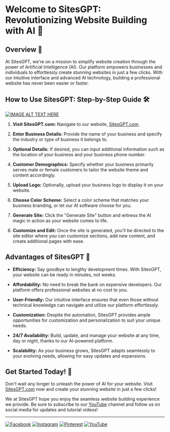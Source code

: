 # Welcome to SitesGPT: Revolutionizing Website Building with AI 🤖


## Overview 🚀

At SitesGPT, we're on a mission to simplify website creation through the power of Artificial Intelligence (AI). Our platform empowers businesses and individuals to effortlessly create stunning websites in just a few clicks. With our intuitive interface and advanced AI technology, building a professional website has never been easier or faster.

## How to Use SitesGPT: Step-by-Step Guide 🛠️

[![IMAGE ALT TEXT HERE](https://img.youtube.com/vi/zm07e5jvDp0/0.jpg)](https://www.youtube.com/watch?v=zm07e5jvDp0)

1. **Visit SitesGPT.com:** Navigate to our website, [SitesGPT.com](https://SitesGPT.com).

2. **Enter Business Details:** Provide the name of your business and specify the industry or type of business it belongs to.

3. **Optional Details:** If desired, you can input additional information such as the location of your business and your business phone number.

4. **Customer Demographics:** Specify whether your business primarily serves male or female customers to tailor the website theme and content accordingly.

5. **Upload Logo:** Optionally, upload your business logo to display it on your website.

6. **Choose Color Scheme:** Select a color scheme that matches your business branding, or let our AI software choose for you.

7. **Generate Site:** Click the "Generate Site" button and witness the AI magic in action as your website comes to life.

8. **Customize and Edit:** Once the site is generated, you'll be directed to the site editor where you can customize sections, add new content, and create additional pages with ease.

## Advantages of SitesGPT 🌟

- **Efficiency:** Say goodbye to lengthy development times. With SitesGPT, your website can be ready in minutes, not weeks.
  
- **Affordability:** No need to break the bank on expensive developers. Our platform offers professional websites at no cost to you.
  
- **User-Friendly:** Our intuitive interface ensures that even those without technical knowledge can navigate and utilize our platform effortlessly.
  
- **Customization:** Despite the automation, SitesGPT provides ample opportunities for customization and personalization to suit your unique needs.
  
- **24/7 Availability:** Build, update, and manage your website at any time, day or night, thanks to our AI-powered platform.
  
- **Scalability:** As your business grows, SitesGPT adapts seamlessly to your evolving needs, allowing for easy updates and expansions.

## Get Started Today! 🚀

Don't wait any longer to unleash the power of AI for your website. Visit [SitesGPT.com](https://SitesGPT.com) now and create your stunning website in just a few clicks!

We at SitesGPT hope you enjoy the seamless website building experience we provide. Be sure to subscribe to our [YouTube](https://www.youtube.com/@sitesgpt) channel and follow us on social media for updates and tutorial videos!

---

[![Facebook](https://img.shields.io/badge/Facebook-Like-blue?style=for-the-badge&logo=facebook)](https://www.facebook.com/SitesGPT/)
[![Instagram](https://img.shields.io/badge/Instagram-Follow-E4405F?style=for-the-badge&logo=instagram&logoColor=white)](https://www.instagram.com/sitesgpt/)
[![Pinterest](https://img.shields.io/badge/Pinterest-Follow-red?style=for-the-badge&logo=pinterest)](https://in.pinterest.com/SitesGPT/)
[![YouTube](https://img.shields.io/badge/YouTube-Subscribe-red?style=for-the-badge&logo=youtube)](https://www.youtube.com/@sitesgpt)


